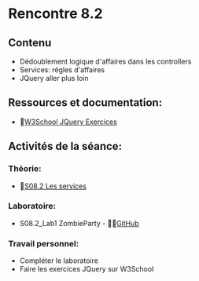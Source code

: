 # Rencontre 8.2

## Contenu
- Dédoublement logique d'affaires dans les controllers 
- Services: règles d'affaires
- JQuery aller plus loin

## Ressources et documentation: 
- 🔗[W3School JQuery Exercices](https://www.w3schools.com/jquery/jquery_exercises.asp)
## Activités de la séance: 

### Théorie:  
- 🔗[S08.2 Les services](https://cegepedouardmontpetit.sharepoint.com/:p:/r/sites/EDU-E23-420BW5EM-06139/Supports%20de%20cours/08.2%20Les%20services/S08.2%20Les%20services.pptx?d=wcf0a35c6594e4d5eb6e0f51fe73c8d83&csf=1&web=1&e=TC3LJy)


<!-- ### Démo guidée:
- S08.2_Demo CrazyBooks Faites un *Fork* - 🔗‍💥[GitHub](BRISE) -->
### Laboratoire:  
- S08.2_Lab1 ZombieParty - 🔗‍💥[GitHub](https://github.com/ProgWebTransFC/S08.2_Lab1)
 
### Travail personnel:
- Compléter le laboratoire 
- Faire les exercices JQuery sur W3School